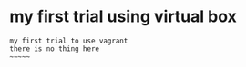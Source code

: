 # my first trial using virtual box
~~~~~~
my first trial to use vagrant 
there is no thing here
~~~~~

